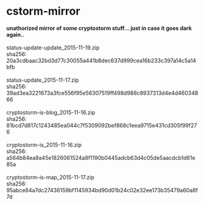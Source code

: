 # cstorm-mirror
<b>unathorized mirror of some cryptostorm stuff... just in case it goes dark again..</b>
<br />
<br />
status-update-update_2015-11-19.zip <br />
sha256: 20a3cdbaac32bd3d77c30055a441b8dec637d999cea16b233c397a14c5a14bfb
<br /><br />
status-update_2015-11-17.zip <br />
sha256: 39ad3ea3221673a3fce556f95e56307519ff498d988c8937313d4e4d46034866
<br /><br />
cryptostorm-is-blog_2015-11-16.zip <br />
sha256: 81bcd7d817c1243485ea044c7f5309092bef868c1eea9715e431cd305f99f276
<br/><br />
cryptostorm-is_2015-11-16.zip <br />
sha256: a564b84ea9a45e1826061524a8f1190b0445adcb63d4c05de5aacdcb1d61e85a
<br /><br/>
cryptostorm-is-map_2015-11-17.zip <br />
sha256: 95abce84a7dc27436159bf1145934bd90d01b24c02e32ee173b35479a60a8f7d
